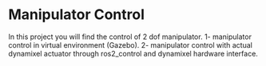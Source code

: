 # Manipulator Control
In this project you will find the control of 2 dof manipulator.
1- manipulator control in virtual environment (Gazebo).
2- manipulator control with actual dynamixel actuator through ros2_control and dynamixel hardware interface.
